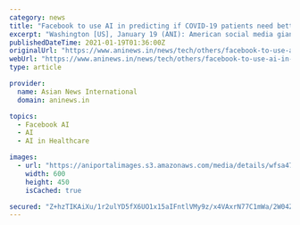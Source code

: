 ```yaml
---
category: news
title: "Facebook to use AI in predicting if COVID-19 patients need better healthcare"
excerpt: "Washington [US], January 19 (ANI): American social media giant Facebook is publishing a research conducted by its artificial intelligence (AI) unit in an effort to help healthcare providers ..."
publishedDateTime: 2021-01-19T01:36:00Z
originalUrl: "https://www.aninews.in/news/tech/others/facebook-to-use-ai-in-predicting-if-covid-19-patients-need-better-healthcare20210119005324/"
webUrl: "https://www.aninews.in/news/tech/others/facebook-to-use-ai-in-predicting-if-covid-19-patients-need-better-healthcare20210119005324/"
type: article

provider:
  name: Asian News International
  domain: aninews.in

topics:
  - Facebook AI
  - AI
  - AI in Healthcare

images:
  - url: "https://aniportalimages.s3.amazonaws.com/media/details/wfsa4753.jpg"
    width: 600
    height: 450
    isCached: true

secured: "Z+hzTIKAiXu/1r2ulYD5fX6UO1x15aIFntlVMy9z/x4VAxrN77C1mWa/2W04Z1yBGPKHItrKsDgoZ170G6Eo2GQYK6bEOVs4aA5TGwWX7TM4eCY9OijN6soOMOWFWBhLzYQ3HTgCDuv29WHW3CYeWtQTusu2lD9WHOEhnSsLFbTd2mjcOmKFIY0sQIbuiRrNYcy2U53eGFUwr0HB7E6oKt9sJGRPXwCJQVLVgecuPzfMQWYkM+ejAQ6ZM53PvgHaKyZFTo7B41sG8FdvGRfyVDdbZXX9KRo9SZmczMx5XGzzYYQtH/5bG0iYpDHxfE2c7m++TwerAYUYHdza6bEdImyWxjamk1i2DS/fi37tUFI=;ZfKylDAjlVYG6wHDrwvlAg=="
---
```


